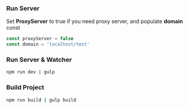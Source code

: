 ### Run Server

Set **ProxyServer** to true if you need proxy server, and populate **domain** const

```js
const proxyServer = false 
const domain = 'localhost/test'
```

### Run Server & Watcher

```bash
npm run dev | gulp
```

### Build Project

```bash
npm run build | gulp build
```